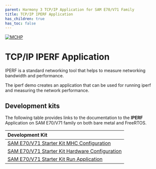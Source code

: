 ```yaml
---
parent: Harmony 3 TCP/IP Application for SAM E70/V71 Family
title: TCP/IP IPERF Application
has_children: true
has_toc: false
---
```

[![MCHP](https://www.microchip.com/ResourcePackages/Microchip/assets/dist/images/logo.png)](https://www.microchip.com)

# TCP/IP IPERF Application

IPERF is a standard networking tool that helps to measure networking bandwidth and performance. 

The iperf demo creates an application that can be used for running iperf and measuring the network performance.


## Development kits
The following table provides links to the documentation to the **IPERF** Application on SAM E70/V71 family on both bare metal and  FreeRTOS.


| Development Kit |
|:---------|
|[SAM E70/V71 Starter Kit MHC Configuration](docs/readme_mhc_configuration.md) |
|[SAM E70/V71 Starter Kit Hardware Configuration](docs/readme_hardware_configuration.md) |
|[SAM E70/V71 Starter Kit Run Application](docs/readme_run_application.md) |
